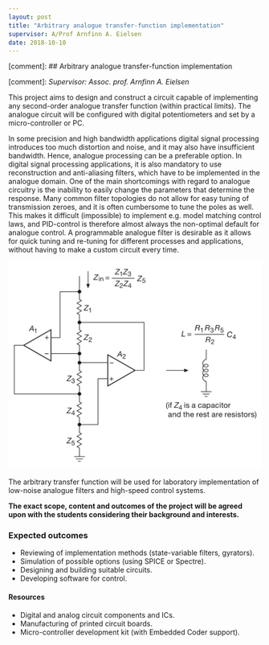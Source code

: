 ```yaml
---
layout: post
title: "Arbitrary analogue transfer-function implementation"
supervisor: A/Prof Arnfinn A. Eielsen
date: 2018-10-10
---
```


[comment]: ## Arbitrary analogue transfer-function implementation

[comment]: *Supervisor: Assoc. prof. Arnfinn A. Eielsen*

This project aims to design and construct a circuit capable of implementing any second-order analogue transfer function (within practical limits). The analogue circuit will be configured with digital potentiometers and set by a micro-controller or PC.

In some precision and high bandwidth applications digital signal processing introduces too much distortion and noise, and it may also have insufficient bandwidth. Hence, analogue processing can be a preferable option. In digital signal processing applications, it is also mandatory to use reconstruction and anti-aliasing filters, which have to be implemented in the analogue domain. One of the main shortcomings with regard to analogue circuitry is the inability to easily change the parameters that determine the response. Many common filter topologies do not allow for easy tuning of transmission zeroes, and it is often cumbersome to tune the poles as well. This makes it difficult (impossible) to implement e.g. model matching control laws, and PID-control is therefore almost always the non-optimal default for analogue control. A programmable analogue filter is desirable as it allows for quick tuning and re-tuning for different processes and applications, without having to make a custom circuit every time.

![Gyrator (arbitrary impendance).](/images/gyrator.png "Gyrator (arbitrary impendance).")

The arbitrary transfer function will be used for laboratory implementation of low-noise analogue filters and high-speed control systems.

**The exact scope, content and outcomes of the project will be agreed upon with the students considering their background and interests.**

### Expected outcomes
- Reviewing of implementation methods (state-variable filters, gyrators).
- Simulation of possible options (using SPICE or Spectre).
- Designing and building suitable circuits.
- Developing software for control.

#### Resources
- Digital and analog circuit components and ICs.
- Manufacturing of printed circuit boards.
- Micro-controller development kit (with Embedded Coder support).
